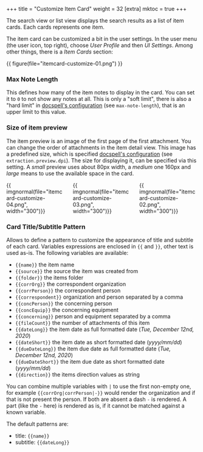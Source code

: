 +++
title = "Customize Item Card"
weight = 32
[extra]
mktoc = true
+++

The search view or list view displays the search results as a list of
item cards. Each cards represents one item.

The item card can be customized a bit in the user settings. In the
user menu (the user icon, top right), choose _User Profile_ and then
_UI Settings_. Among other things, there is a _Item Cards_ section:

{{ figure(file="itemcard-customize-01.png") }}

### Max Note Length

This defines how many of the item notes to display in the card. You
can set it to `0` to not show any notes at all. This is only a "soft
limit", there is also a "hard limit" in [docspell's
configuration](@/docs/configure/_index.md#rest-server) (see `max-note-length`),
that is an upper limit to this value.

### Size of item preview

The item preview is an image of the first page of the first
attachment. You can change the order of attachments in the item detail
view. This image has a predefined size, which is specified [docspell's
configuration](@/docs/configure/_index.md#joex) (see
`extraction.preview.dpi`). The size for displaying it, can be
specified via this setting. A _small_ preview uses about 80px width, a
_medium_ one 160px and _large_ means to use the available space in the
card.

<div class="columns">
    <div class="column">
      {{ imgnormal(file="itemcard-customize-04.png", width="300")}}
    </div>
    <div class="column">
      {{ imgnormal(file="itemcard-customize-03.png", width="300")}}
    </div>
    <div class="column">
      {{ imgnormal(file="itemcard-customize-02.png", width="300")}}
    </div>
</div>


### Card Title/Subtitle Pattern

Allows to define a pattern to customize the appearance of title and
subtitle of each card. Variables expressions are enclosed in `{{` and
`}}`, other text is used as-is. The following variables are available:

- `{{name}}` the item name
- `{{source}}` the source the item was created from
- `{{folder}}` the items folder
- `{{corrOrg}}` the correspondent organization
- `{{corrPerson}}` the correspondent person
- `{{correspondent}}` organization and person separated by a comma
- `{{concPerson}}` the concerning person
- `{{concEquip}}` the concerning equipment
- `{{concerning}}` person and equipment separated by a comma
- `{{fileCount}}` the number of attachments of this item
- `{{dateLong}}` the item date as full formatted date (_Tue, December 12nd, 2020_)
- `{{dateShort}}` the item date as short formatted date (_yyyy/mm/dd_)
- `{{dueDateLong}}` the item due date as full formatted date (_Tue, December 12nd, 2020_)
- `{{dueDateShort}}` the item due date as short formatted date (_yyyy/mm/dd_)
- `{{direction}}` the items direction values as string

You can combine multiple variables with `|` to use the first non-empty
one, for example `{{corrOrg|corrPerson|-}}` would render the
organization and if that is not present the person. If both are absent
a dash `-` is rendered. A part (like the `-` here) is rendered as is,
if it cannot be matched against a known variable.

The default patterns are:

- title: `{{name}}`
- subtitle: `{{dateLong}}`
